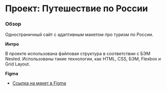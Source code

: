 # Проект: Путешествие по России

### Обзор

Одностраничный сайт с адаптивным макетом про туризм по России.

**Интро**

В проекте использована файловая структура в соответствии с БЭМ Nested. Использованы такие технологии, как HTML, CSS, БЭМ, Flexbox и Grid Layout.

**Figma**

- [Ссылка на макет в Figma](https://www.figma.com/file/5S2WSbEFL6awjVWJ0NWL8Q/Sprint-3_-Russia-_-desktop-mobile?node-id=28503%3A0)
